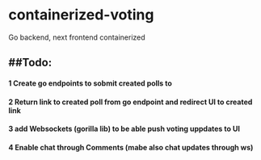 # containerized-voting
Go backend, next frontend containerized  


##Todo:
----
#### 1 Create go endpoints to sobmit created polls to 
#### 2 Return link to created poll from go endpoint and redirect UI to created link
#### 3 add Websockets (gorilla lib) to be able push voting uppdates to UI 
#### 4 Enable chat through Comments (mabe also chat updates through ws)
